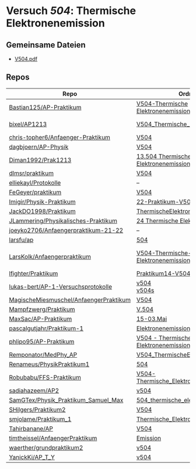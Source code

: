 # Versuch *504*: Thermische Elektronenemission

## Gemeinsame Dateien
- [V504.pdf](https://docs.google.com/viewer?url=https://raw.githubusercontent.com/Bastian125/AP-Praktikum/master/V504-Thermische%20Elektronenemission/V504.pdf)

## Repos

|                                          Repo                                          |                                                                            Ordner                                                                             |                                                                                                                                                                                                                                                      PDFs                                                                                                                                                                                                                                                       |
|----------------------------------------------------------------------------------------|---------------------------------------------------------------------------------------------------------------------------------------------------------------|-----------------------------------------------------------------------------------------------------------------------------------------------------------------------------------------------------------------------------------------------------------------------------------------------------------------------------------------------------------------------------------------------------------------------------------------------------------------------------------------------------------------|
|[Bastian125/AP-Praktikum](../repo/Bastian125/AP-Praktikum)                              |[V504-Thermische Elektronenemission](https://github.com/Bastian125/AP/tree/master/V504-Thermische%20Elektronenemission)                                        |[504 - Thermische Elektronenemission.pdf](https://docs.google.com/viewer?url=https://raw.githubusercontent.com/Bastian125/AP-Praktikum/master/Versuche/504%20-%20Thermische%20Elektronenemission.pdf)                                                                                                                                                                                                                                                                                                            |
|[bixel/AP1213](../repo/bixel/AP1213)                                                    |[V504_Thermische_E](https://github.com/bixel/AP1213/tree/master/V504_Thermische_E)                                                                             |[00_protokoll.pdf](https://docs.google.com/viewer?url=https://raw.githubusercontent.com/bixel/AP1213/master/V504_Thermische_E/00_protokoll.pdf)<br/>[anleitung_V504.pdf](https://docs.google.com/viewer?url=https://raw.githubusercontent.com/bixel/AP1213/master/V504_Thermische_E/anleitung_V504.pdf)                                                                                                                                                                                                          |
|[chris-topher6/Anfaenger-Praktikum](../repo/chris-topher6/Anfaenger-Praktikum)          |[V504](https://github.com/chris-topher6/Anfaenger-Praktikum/tree/master/V504)                                                                                  |–                                                                                                                                                                                                                                                                                                                                                                                                                                                                                                                |
|[dagbjoern/AP-Physik](../repo/dagbjoern/AP-Physik)                                      |[V504](https://github.com/dagbjoern/AP-Physik/tree/master/V504)                                                                                                |–                                                                                                                                                                                                                                                                                                                                                                                                                                                                                                                |
|[Diman1992/Prak1213](../repo/Diman1992/Prak1213)                                        |[13.504 Thermische Elektronenemission](https://github.com/Diman1992/Prak1213/tree/master/13.504%20Thermische%20Elektronenemission)                             |–                                                                                                                                                                                                                                                                                                                                                                                                                                                                                                                |
|[dlmsr/praktikum](../repo/dlmsr/praktikum)                                              |[V504](https://github.com/dlmsr/praktikum/tree/master/V504)                                                                                                    |–                                                                                                                                                                                                                                                                                                                                                                                                                                                                                                                |
|[elliekayl/Protokolle](../repo/elliekayl/Protokolle)                                    |–                                                                                                                                                              |[V504_Thermische_Elektronenemission.pdf](https://docs.google.com/viewer?url=https://raw.githubusercontent.com/elliekayl/Protokolle/master/V400-703/V504_Thermische_Elektronenemission.pdf)                                                                                                                                                                                                                                                                                                                       |
|[FeGeyer/praktikum](../repo/FeGeyer/praktikum)                                          |[V504](https://github.com/FeGeyer/praktikum/tree/master/4_Semester/V504)                                                                                       |[V504.pdf](https://docs.google.com/viewer?url=https://raw.githubusercontent.com/FeGeyer/praktikum/master/4_Semester/PDF-Dateien/V504.pdf)                                                                                                                                                                                                                                                                                                                                                                        |
|[Imigir/Physik-Praktikum](../repo/Imigir/Physik-Praktikum)                              |[22-Praktikum-V504](https://github.com/Imigir/Physik-Praktikum/tree/master/22-Praktikum-V504)                                                                  |–                                                                                                                                                                                                                                                                                                                                                                                                                                                                                                                |
|[JackDO1998/Praktikum](../repo/JackDO1998/Praktikum)                                    |[ThermischeElektronenemmission](https://github.com/JackDO1998/Praktikum/tree/main/ThermischeElektronenemmission)                                               |[main.pdf](https://docs.google.com/viewer?url=https://raw.githubusercontent.com/JackDO1998/Praktikum/main/ThermischeElektronenemmission/main.pdf)                                                                                                                                                                                                                                                                                                                                                                |
|[JLammering/Physikalisches-Praktikum](../repo/JLammering/Physikalisches-Praktikum)      |[24 Thermische Elektronenemission](https://github.com/JLammering/Physikalisches-Praktikum/tree/master/24%20Thermische%20Elektronenemission)                    |–                                                                                                                                                                                                                                                                                                                                                                                                                                                                                                                |
|[joeyko2706/Anfaengerpraktikum-21-22](../repo/joeyko2706/Anfaengerpraktikum-21-22)      |–                                                                                                                                                              |[v504.pdf](https://docs.google.com/viewer?url=https://raw.githubusercontent.com/joeyko2706/Anfaengerpraktikum-21-22/main/Protokolle/v504.pdf)                                                                                                                                                                                                                                                                                                                                                                    |
|[larsfu/ap](../repo/larsfu/ap)                                                          |[504](https://github.com/larsfu/ap/tree/master/504)                                                                                                            |–                                                                                                                                                                                                                                                                                                                                                                                                                                                                                                                |
|[LarsKolk/Anfaengerpraktikum](../repo/LarsKolk/Anfaengerpraktikum)                      |[V504-Thermische-Elektronenemission](https://github.com/LarsKolk/Anfaengerpraktikum/tree/master/V504-Thermische-Elektronenemission)                            |[main.pdf](https://docs.google.com/viewer?url=https://raw.githubusercontent.com/LarsKolk/Anfaengerpraktikum/master/V504-Thermische-Elektronenemission/main.pdf)<br/>[main2.pdf](https://docs.google.com/viewer?url=https://raw.githubusercontent.com/LarsKolk/Anfaengerpraktikum/master/V504-Thermische-Elektronenemission/main2.pdf)<br/>[V504_alt.pdf](https://docs.google.com/viewer?url=https://raw.githubusercontent.com/LarsKolk/Anfaengerpraktikum/master/V504-Thermische-Elektronenemission/V504_alt.pdf)|
|[lfighter/Praktikum](../repo/lfighter/Praktikum)                                        |[Praktikum14-V504](https://github.com/lfighter/Praktikum/tree/master/Praktikum14-V504)                                                                         |–                                                                                                                                                                                                                                                                                                                                                                                                                                                                                                                |
|[lukas-bert/AP-1-Versuchsprotokolle](../repo/lukas-bert/AP-1-Versuchsprotokolle)        |[v504](https://github.com/lukas-bert/AP-1-Versuchsprotokolle/tree/main/v504)<br/>[v504s](https://github.com/lukas-bert/AP-1-Versuchsprotokolle/tree/main/v504s)|–                                                                                                                                                                                                                                                                                                                                                                                                                                                                                                                |
|[MagischeMiesmuschel/AnfaengerPraktikum](../repo/MagischeMiesmuschel/AnfaengerPraktikum)|[V504](https://github.com/MagischeMiesmuschel/AnfaengerPraktikum/tree/master/V504)                                                                             |–                                                                                                                                                                                                                                                                                                                                                                                                                                                                                                                |
|[Mampfzwerg/Praktikum](../repo/Mampfzwerg/Praktikum)                                    |[V.504](https://github.com/Mampfzwerg/Praktikum/tree/master/V.504)                                                                                             |[main.pdf](https://docs.google.com/viewer?url=https://raw.githubusercontent.com/Mampfzwerg/Praktikum/master/V.504/latex-template/main.pdf)                                                                                                                                                                                                                                                                                                                                                                       |
|[MaxSac/AP-Praktikum](../repo/MaxSac/AP-Praktikum)                                      |[15-03.Mai](https://github.com/MaxSac/AP-Praktikum/tree/master/15-03.Mai)                                                                                      |–                                                                                                                                                                                                                                                                                                                                                                                                                                                                                                                |
|[pascalgutjahr/Praktikum-1](../repo/pascalgutjahr/Praktikum-1)                          |[Elektronenemission](https://github.com/pascalgutjahr/Praktikum-1/tree/master/Elektronenemission)                                                              |–                                                                                                                                                                                                                                                                                                                                                                                                                                                                                                                |
|[phlipo95/AP-Praktikum](../repo/phlipo95/AP-Praktikum)                                  |[V504 - Thermische Elektronenemissionen](https://github.com/phlipo95/AP-Praktikum/tree/master/V504%20-%20Thermische%20Elektronenemissionen)                    |–                                                                                                                                                                                                                                                                                                                                                                                                                                                                                                                |
|[Remponator/MedPhy_AP](../repo/Remponator/MedPhy_AP)                                    |[V504_ThermischeElektronenemission](https://github.com/Remponator/MedPhy_AP/tree/master/V504_ThermischeElektronenemission)                                     |[Main.pdf](https://docs.google.com/viewer?url=https://raw.githubusercontent.com/Remponator/MedPhy_AP/master/V504_ThermischeElektronenemission/Main.pdf)                                                                                                                                                                                                                                                                                                                                                          |
|[Renameus/PhysikPraktikum1](../repo/Renameus/PhysikPraktikum1)                          |[504](https://github.com/Renameus/PhysikPraktikum1/tree/master/Versuche/504)                                                                                   |[protokoll.pdf](https://docs.google.com/viewer?url=https://raw.githubusercontent.com/Renameus/PhysikPraktikum1/master/Versuche/504/protokoll.pdf)                                                                                                                                                                                                                                                                                                                                                                |
|[Robubabu/FFS-Praktikum](../repo/Robubabu/FFS-Praktikum)                                |[V504-Thermische_Elektronenemission](https://github.com/Robubabu/FFS-Praktikum/tree/master/V504-Thermische_Elektronenemission)                                 |[V504.pdf](https://docs.google.com/viewer?url=https://raw.githubusercontent.com/Robubabu/FFS-Praktikum/master/Versuchs_pdfs/SS/V504.pdf)                                                                                                                                                                                                                                                                                                                                                                         |
|[sadiahazeem/AP2](../repo/sadiahazeem/AP2)                                              |[v504](https://github.com/sadiahazeem/AP2/tree/main/Thermische%20Elektronenemission/latex-template/v504)                                                       |–                                                                                                                                                                                                                                                                                                                                                                                                                                                                                                                |
|[SamGTex/Physik_Praktikum_Samuel_Max](../repo/SamGTex/Physik_Praktikum_Samuel_Max)      |[504_thermische_elektronenemission](https://github.com/SamGTex/Physik_Praktikum_Samuel_Max/tree/master/504_thermische_elektronenemission)                      |–                                                                                                                                                                                                                                                                                                                                                                                                                                                                                                                |
|[SHilgers/Praktikum2](../repo/SHilgers/Praktikum2)                                      |[V504](https://github.com/SHilgers/Praktikum2/tree/master/V504)                                                                                                |–                                                                                                                                                                                                                                                                                                                                                                                                                                                                                                                |
|[smjolame/Praktikum_1](../repo/smjolame/Praktikum_1)                                    |[Thermische_Elektronenemission](https://github.com/smjolame/Praktikum_1/tree/master/Thermische_Elektronenemission)                                             |[V504.pdf](https://docs.google.com/viewer?url=https://raw.githubusercontent.com/smjolame/Praktikum_1/master/Thermische_Elektronenemission/V504.pdf)                                                                                                                                                                                                                                                                                                                                                              |
|[Tahirbanane/AP](../repo/Tahirbanane/AP)                                                |[V504](https://github.com/Tahirbanane/AP/tree/main/V504)                                                                                                       |–                                                                                                                                                                                                                                                                                                                                                                                                                                                                                                                |
|[timtheissel/AnfaengerPraktikum](../repo/timtheissel/AnfaengerPraktikum)                |[Emission](https://github.com/timtheissel/AnfaengerPraktikum/tree/main/Emission)                                                                               |[V504.pdf](https://docs.google.com/viewer?url=https://raw.githubusercontent.com/timtheissel/AnfaengerPraktikum/main/Emission/V504.pdf)                                                                                                                                                                                                                                                                                                                                                                           |
|[waerther/grundpraktikum2](../repo/waerther/grundpraktikum2)                            |[v504](https://github.com/waerther/grundpraktikum2/tree/master/v504)                                                                                           |–                                                                                                                                                                                                                                                                                                                                                                                                                                                                                                                |
|[YanickKi/AP_T_Y](../repo/YanickKi/AP_T_Y)                                              |[v504](https://github.com/YanickKi/AP_T_Y/tree/main/v504)                                                                                                      |–                                                                                                                                                                                                                                                                                                                                                                                                                                                                                                                |
